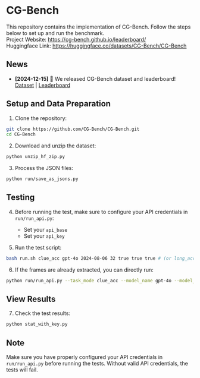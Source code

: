 # CG-Bench

This repository contains the implementation of CG-Bench. Follow the steps below to set up and run the benchmark.  
Project Website: https://cg-bench.github.io/leaderboard/  
Huggingface Link: https://huggingface.co/datasets/CG-Bench/CG-Bench

## News

- **[2024-12-15]** 🚀 We released CG-Bench dataset and leaderboard! [Dataset](link) | [Leaderboard](link)

## Setup and Data Preparation

1. Clone the repository:
```bash
git clone https://github.com/CG-Bench/CG-Bench.git
cd CG-Bench
```

2. Download and unzip the dataset:
```bash
python unzip_hf_zip.py
```

3. Process the JSON files:
```bash
python run/save_as_jsons.py
```

## Testing

4. Before running the test, make sure to configure your API credentials in `run/run_api.py`:
   - Set your `api_base`
   - Set your `api_key`

5. Run the test script:
```bash
bash run.sh clue_acc gpt-4o 2024-08-06 32 true true true # (or long_acc, miou, open ...) 
```

6. If the frames are already extracted, you can directly run:
```bash
python run/run_api.py --task_mode clue_acc --model_name gpt-4o --model_size 2024-08-06 --num_segment 32 --sub true --sub_time true --frame_time true
```

## View Results

7. Check the test results:
```bash
python stat_with_key.py
```

## Note
Make sure you have properly configured your API credentials in `run/run_api.py` before running the tests. Without valid API credentials, the tests will fail.
